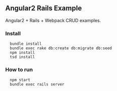 ## Angular2 Rails Example

Angular2 + Rails + Webpack CRUD examples.

### Install
```
  bundle install
  bundle exec rake db:create db:migrate db:seed
  npm install
  tsd install
```

### How to run
```
  npm start
  bundle exec rails server
```
